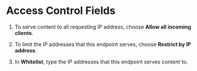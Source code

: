 # Access Control Fields<a name="endpoints-smooth-access-control"></a>

1. To serve content to all requesting IP address, choose **Allow all incoming clients**\.

1. To limit the IP addresses that this endpoint serves, choose **Restrict by IP address**\.

1. In **Whitelist**, type the IP addresses that this endpoint serves content to\.
